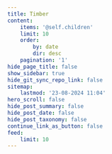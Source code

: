 ```yaml
---
title: Timber
content:
    items: '@self.children'
    limit: 10
    order:
        by: date
        dir: desc
    pagination: '1'
hide_page_title: false
show_sidebar: true
hide_git_sync_repo_link: false
sitemap:
    lastmod: '23-08-2024 11:04'
hero_scroll: false
hide_post_summary: false
hide_post_date: false
hide_post_taxonomy: false
continue_link_as_button: false
feed:
    limit: 10
---
```


